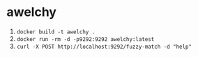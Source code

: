 awelchy
=======

1. `docker build -t awelchy .`
2. `docker run -rm -d -p9292:9292 awelchy:latest`
3. `curl -X POST http://localhost:9292/fuzzy-match -d "help"`
